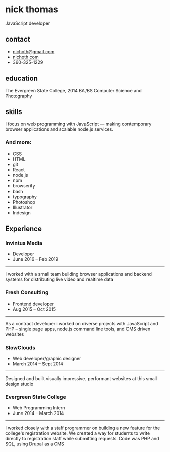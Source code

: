 # nick thomas
JavaScript developer

<div class="col-left">

## contact
* nichoth@gmail.com
* [nichoth.com](http://nichoth.com/)
* 360-325-1229

## education
The Evergreen State College, 2014
BA/BS Computer Science and Photography

## skills
I focus on web programming with JavaScript &mdash; making contemporary browser applications and scalable node.js services.
### And more:
* CSS
* HTML
* git
* React
* node.js
* npm
* browserify
* bash
* typography
* Photoshop
* Illustrator
* Indesign
</div>

<div class="col-right">

## Experience

### Invintus Media
* Developer
* June 2016 &ndash; Feb 2019
-----------------
I worked with a small team building browser applications and backend systems for distributing live video and realtime data

### Fresh Consulting
* Frontend developer
* Aug 2015 – Oct 2015
-----------------
As a contract developer i worked on diverse projects with JavaScript and PHP &ndash; single page apps, node.js command line tools, and CMS driven websites

### SlowClouds
* Web developer/graphic designer
* March 2014 – Sept 2014
-----------------
Designed and built visually impressive, performant websites at this small design studio

### Evergreen State College
* Web Programming Intern
* June 2014 &ndash; March 2014
-----------------
I worked closely with a staff programmer on building a new feature for the college's registration website. We created a way for students to write directly to registration staff while submitting requests. Code was PHP and SQL, using Drupal as a CMS
</div>

